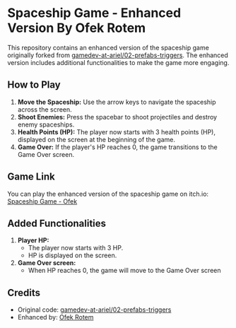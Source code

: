 # Spaceship Game - Enhanced Version By Ofek Rotem

This repository contains an enhanced version of the spaceship game originally forked from [gamedev-at-ariel/02-prefabs-triggers](https://github.com/gamedev-at-ariel/02-prefabs-triggers). The enhanced version includes additional functionalities to make the game more engaging.

## How to Play

1. **Move the Spaceship:** Use the arrow keys to navigate the spaceship across the screen.
2. **Shoot Enemies:** Press the spacebar to shoot projectiles and destroy enemy spaceships.
3. **Health Points (HP):** The player now starts with 3 health points (HP), displayed on the screen at the beginning of the game.
4. **Game Over:** If the player's HP reaches 0, the game transitions to the Game Over screen.

## Game Link

You can play the enhanced version of the spaceship game on itch.io: [Spaceship Game - Ofek](https://mishakim-lamahshev.itch.io/spaceship-game-ofek)

## Added Functionalities

1. **Player HP:**
   - The player now starts with 3 HP.
   - HP is displayed on the screen.
2. **Game Over screen:**
   - When HP reaches 0, the game will move to the Game Over screen

## Credits

- Original code: [gamedev-at-ariel/02-prefabs-triggers](https://github.com/gamedev-at-ariel/02-prefabs-triggers)
- Enhanced by: [Ofek Rotem](https://github.com/ofekrotem)
